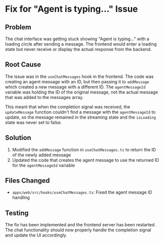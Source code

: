 # Fix for "Agent is typing..." Issue

## Problem
The chat interface was getting stuck showing "Agent is typing..." with a loading circle after sending a message. The frontend would enter a loading state but never receive or display the actual response from the backend.

## Root Cause
The issue was in the `useChatMessages` hook in the frontend. The code was creating an agent message with an ID, but then passing it to `addMessage` which created a new message with a different ID. The `agentMessageId` variable was holding the ID of the original message, not the actual message that was added to the messages array.

This meant that when the completion signal was received, the `updateMessage` function couldn't find a message with the `agentMessageId` to update, so the message remained in the streaming state and the `isLoading` state was never set to false.

## Solution
1. Modified the `addMessage` function in `useChatMessages.ts` to return the ID of the newly added message
2. Updated the code that creates the agent message to use the returned ID for the `agentMessageId` variable

## Files Changed
- `apps/web/src/hooks/useChatMessages.ts`: Fixed the agent message ID handling

## Testing
The fix has been implemented and the frontend server has been restarted. The chat functionality should now properly handle the completion signal and update the UI accordingly.